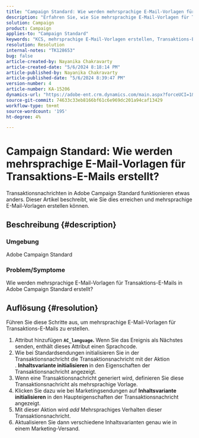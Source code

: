 ```yaml
---
title: "Campaign Standard: Wie werden mehrsprachige E-Mail-Vorlagen für Transaktions-E-Mails erstellt?"
description: "Erfahren Sie, wie Sie mehrsprachige E-Mail-Vorlagen für Transaktions-E-Mails in Adobe Campaign Standard erstellen."
solution: Campaign
product: Campaign
applies-to: "Campaign Standard"
keywords: "KCS, mehrsprachige E-Mail-Vorlagen erstellen, Transaktions-E-Mails, ACS, Kampagnenstandard"
resolution: Resolution
internal-notes: "TK128653"
bug: false
article-created-by: Nayanika Chakravarty
article-created-date: "5/6/2024 8:18:14 PM"
article-published-by: Nayanika Chakravarty
article-published-date: "5/6/2024 8:39:47 PM"
version-number: 4
article-number: KA-15206
dynamics-url: "https://adobe-ent.crm.dynamics.com/main.aspx?forceUCI=1&pagetype=entityrecord&etn=knowledgearticle&id=0eca0ebf-e50b-ef11-9f8a-6045bd0065b6"
source-git-commit: 74633c33eb8166bf61c6e969dc201a94caf13429
workflow-type: tm+mt
source-wordcount: '195'
ht-degree: 4%

---
```


# Campaign Standard: Wie werden mehrsprachige E-Mail-Vorlagen für Transaktions-E-Mails erstellt?


Transaktionsnachrichten in Adobe Campaign Standard funktionieren etwas anders. Dieser Artikel beschreibt, wie Sie dies erreichen und mehrsprachige E-Mail-Vorlagen erstellen können.

## Beschreibung {#description}


### <b>Umgebung</b>

Adobe Campaign Standard

### <b>Problem/Symptome</b>

Wie werden mehrsprachige E-Mail-Vorlagen für Transaktions-E-Mails in Adobe Campaign Standard erstellt?


## Auflösung {#resolution}




Führen Sie diese Schritte aus, um mehrsprachige E-Mail-Vorlagen für Transaktions-E-Mails zu erstellen.



1. Attribut hinzufügen <b>`AC_language`. </b>Wenn Sie das Ereignis als Nächstes senden, enthält dieses Attribut einen Sprachcode.
2. Wie bei Standardsendungen initialisieren Sie in der Transaktionsnachricht die Transaktionsnachricht mit der Aktion . <b>Inhaltsvariante initialisieren </b>in den Eigenschaften der Transaktionsnachricht angezeigt.
3. Wenn eine Transaktionsnachricht generiert wird, definieren Sie diese Transaktionsnachricht als mehrsprachige Vorlage.
4. Klicken Sie dazu wie bei Marketingsendungen auf <b>Inhaltsvariante initialisieren</b> in den Haupteigenschaften der Transaktionsnachricht angezeigt.
5. Mit dieser Aktion wird *add* Mehrsprachiges Verhalten dieser Transaktionsnachricht.
6. Aktualisieren Sie dann verschiedene Inhaltsvarianten genau wie in einem Marketing-Versand.

